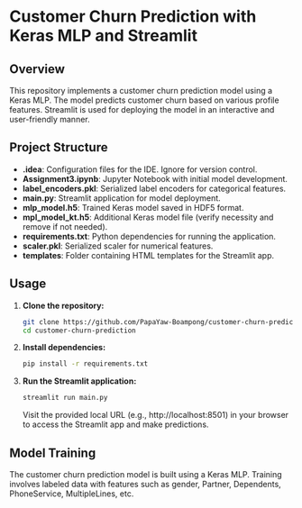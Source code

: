 # Customer Churn Prediction with Keras MLP and Streamlit

## Overview

This repository implements a customer churn prediction model using a Keras MLP.
The model predicts customer churn based on various profile features. 
Streamlit is used for deploying the model in an interactive and user-friendly manner.

## Project Structure

- **.idea**: Configuration files for the IDE. Ignore for version control.
- **Assignment3.ipynb**: Jupyter Notebook with initial model development.
- **label_encoders.pkl**: Serialized label encoders for categorical features.
- **main.py**: Streamlit application for model deployment.
- **mlp_model.h5**: Trained Keras model saved in HDF5 format.
- **mpl_model_kt.h5**: Additional Keras model file (verify necessity and remove if not needed).
- **requirements.txt**: Python dependencies for running the application.
- **scaler.pkl**: Serialized scaler for numerical features.
- **templates**: Folder containing HTML templates for the Streamlit app.

## Usage

1. **Clone the repository:**

    ```bash
    git clone https://github.com/PapaYaw-Boampong/customer-churn-prediction.git
    cd customer-churn-prediction
    ```

2. **Install dependencies:**

    ```bash
    pip install -r requirements.txt
    ```

3. **Run the Streamlit application:**

    ```bash
    streamlit run main.py
    ```

    Visit the provided local URL (e.g., http://localhost:8501) in your browser to access the Streamlit app and make predictions.

## Model Training

The customer churn prediction model is built using a Keras MLP. Training involves labeled data with features such as gender,	Partner,
Dependents,	PhoneService,	MultipleLines,	etc.

```
